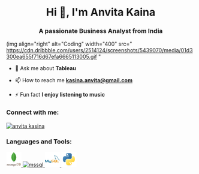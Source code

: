 <h1 align="center">Hi 👋, I'm Anvita Kaina</h1>
<h3 align="center">A passionate Business Analyst from India</h3>

(img align="right" alt="Coding" width="400" src=" https://cdn.dribbble.com/users/2514124/screenshots/5439070/media/01d3300ea655f716d67efa6665113005.gif "

- 💬 Ask me about **Tableau**

- 📫 How to reach me **kasina.anvita@gmail.com**

- ⚡ Fun fact **I enjoy listening to music**

<h3 align="left">Connect with me:</h3>
<p align="left">
<a href="https://kaggle.com/anvita kasina" target="blank"><img align="center" src="https://raw.githubusercontent.com/rahuldkjain/github-profile-readme-generator/master/src/images/icons/Social/kaggle.svg" alt="anvita kasina" height="30" width="40" /></a>
</p>

<h3 align="left">Languages and Tools:</h3>
<p align="left"> <a href="https://www.mongodb.com/" target="_blank" rel="noreferrer"> <img src="https://raw.githubusercontent.com/devicons/devicon/master/icons/mongodb/mongodb-original-wordmark.svg" alt="mongodb" width="40" height="40"/> </a> <a href="https://www.microsoft.com/en-us/sql-server" target="_blank" rel="noreferrer"> <img src="https://www.svgrepo.com/show/303229/microsoft-sql-server-logo.svg" alt="mssql" width="40" height="40"/> </a> <a href="https://www.mysql.com/" target="_blank" rel="noreferrer"> <img src="https://raw.githubusercontent.com/devicons/devicon/master/icons/mysql/mysql-original-wordmark.svg" alt="mysql" width="40" height="40"/> </a> <a href="https://www.python.org" target="_blank" rel="noreferrer"> <img src="https://raw.githubusercontent.com/devicons/devicon/master/icons/python/python-original.svg" alt="python" width="40" height="40"/> </a> </p>
